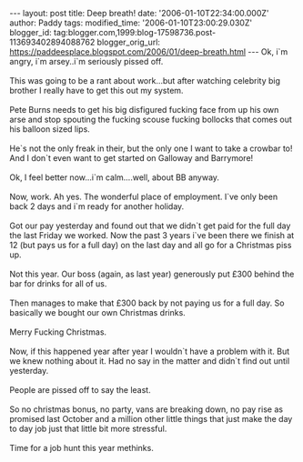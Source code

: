 \-\-- layout: post title: Deep breath! date:
\'2006-01-10T22:34:00.000Z\' author: Paddy tags: modified\_time:
\'2006-01-10T23:00:29.030Z\' blogger\_id:
tag:blogger.com,1999:blog-17598736.post-113693402894088762
blogger\_orig\_url:
https://paddeesplace.blogspot.com/2006/01/deep-breath.html \-\-- Ok,
i\`m angry, i\`m arsey..i\`m seriously pissed off.\
\
This was going to be a rant about work\...but after watching celebrity
big brother I really have to get this out my system.\
\
Pete Burns needs to get his big disfigured fucking face from up his own
arse and stop spouting the fucking scouse fucking bollocks that comes
out his balloon sized lips.\
\
He\`s not the only freak in their, but the only one I want to take a
crowbar to! And I don\`t even want to get started on Galloway and
Barrymore!\
\
Ok, I feel better now\...i\`m calm\....well, about BB anyway.\
\
Now, work. Ah yes. The wonderful place of employment. I\`ve only been
back 2 days and i\`m ready for another holiday.\
\
Got our pay yesterday and found out that we didn\`t get paid for the
full day the last Friday we worked. Now the past 3 years i\`ve been
there we finish at 12 (but pays us for a full day) on the last day and
all go for a Christmas piss up.\
\
Not this year. Our boss (again, as last year) generously put £300 behind
the bar for drinks for all of us.\
\
Then manages to make that £300 back by not paying us for a full day. So
basically we bought our own Christmas drinks.\
\
Merry Fucking Christmas.\
\
Now, if this happened year after year I wouldn\`t have a problem with
it. But we knew nothing about it. Had no say in the matter and didn\`t
find out until yesterday.\
\
People are pissed off to say the least.\
\
So no christmas bonus, no party, vans are breaking down, no pay rise as
promised last October and a million other little things that just make
the day to day job just that little bit more stressful.\
\
Time for a job hunt this year methinks.
